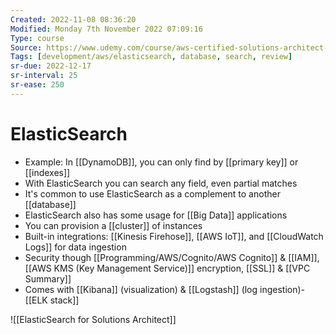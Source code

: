 ```yaml
---
Created: 2022-11-08 08:36:20
Modified: Monday 7th November 2022 07:09:16
Type: course
Source: https://www.udemy.com/course/aws-certified-solutions-architect-associate-saa-c01/?xref=E0Aed11STH4LPUQvCz0GJFABTmM=
Tags: [development/aws/elasticsearch, database, search, review]
sr-due: 2022-12-17
sr-interval: 25
sr-ease: 250
---
```


# ElasticSearch

- Example: In [[DynamoDB]], you can only find by [[primary key]] or [[indexes]]
- With ElasticSearch you can search any field, even partial matches
- It's common to use ElasticSearch as a complement to another [[database]]
- ElasticSearch also has some usage for [[Big Data]] applications
- You can provision a [[cluster]] of instances
- Built-in integrations: [[Kinesis Firehose]], [[AWS IoT]], and [[CloudWatch Logs]] for data ingestion
- Security though [[Programming/AWS/Cognito/AWS Cognito]] & [[IAM]], [[AWS KMS (Key Management Service)]] encryption, [[SSL]] & [[VPC Summary]]
- Comes with [[Kibana]] (visualization) & [[Logstash]] (log ingestion)- [[ELK stack]]


![[ElasticSearch for Solutions Architect]]
